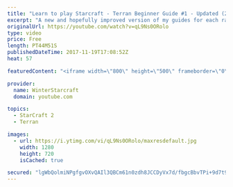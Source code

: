 ```yaml
---
title: "Learn to play Starcraft - Terran Beginner Guide #1 - Updated (2017 LOTV)"
excerpt: "A new and hopefully improved version of my guides for each race where I go over as many basics as possible while doing it live :)  I strongly believe that a super structured guide style is not very helpful compared to watching/playing the game actively.  Feedback is greatly appreciated. -- Watch live"
originalUrl: https://youtube.com/watch?v=qL9Ns0ORolo
type: video
price: Free
length: PT44M51S
publishedDateTime: 2017-11-19T17:08:52Z
heat: 57

featuredContent: "<iframe width=\"800\" height=\"500\" frameborder=\"0\" src=\"https://www.youtube.com/embed/qL9Ns0ORolo\" allow=\"accelerometer; autoplay; encrypted-media; gyroscope; picture-in-picture\" allowfullscreen></iframe>"

provider:
  name: WinterStarcraft
  domain: youtube.com

topics:
  - StarCraft 2
  - Terran

images:
  - url: https://i.ytimg.com/vi/qL9Ns0ORolo/maxresdefault.jpg
    width: 1280
    height: 720
    isCached: true

secured: "lgWbQolmiNPgfgvOXvQAIl3QBCm61n0zdh8JCCDyVx7d/fbgcBbvTPi+9d7t9/BJyXopkdintvnhPDd13WXV4FHkdQwaT7eGfbvGHq8qNB1h8ImizZ346Q61wzFYy2BG2rqSzcpMjhbSojN84TykDfTwrXELW86kL47TZbNXcKc4nSrXw+0Kj63Ia+vjzlhtr9JligVzQz59NIgFfamZvhPiR5xHCMSLMXhOpjzq0HtpfQIG9i9vqovez0JQh/HdFkyCWAnwVXcwXB2S+ySryy/khW+oKK6aCKmKGbiqIEFcwG51eU1DI0jcRzNO8YhB316Qmx1t+UYt2DHDjcpsIxyw3aX5cxktOW9SdBtkHNtG7mdL79yuC7c8VoIx9JTh4y1PYu/+znt+2Ks+ifqhTEgnuCC3BqdMEe3kPI8wdTRnlrKCImRxVvAAMBPhhKTL;Hh4h5U6S+/8y3ibTzboOcw=="
---
```


